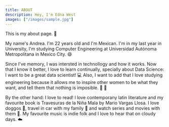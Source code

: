 ```yaml
---
title: ABOUT
description: Hey, I'm Edna West
images: ["/images/sample.jpg"]
---
```


This is my about page. :wave:

My name's Andrea. I'm 22 years old and I'm Mexican. I'm in my last year in University, I'm studying Computer Engineering at Universidad Autónoma Metropolitana in Mexico City. :smile: 

Since I've memory, I was intersted in technollogy and how it works. Now that I know it better, I love to learn continually, specially about Data Science: I want to be a great data scientist!  :computer:
Also, I want to add that I love studying engineering because it allows me to inspire other women to be what they want, and tell them that nothing is imposible. :woman: :purple_heart:

By the other hand:
I love to read! I love contemporany latin literature and my favourite book is Travesuras de la Niña Mala by  Mario Vargas Llosa. I love doggos :dog:, travel in car with my family :car: and watch series and movies with them :popcorn:. My favourite music is indie folk and I love to hear that on cloudy days. :cloud:

